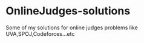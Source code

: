 OnlineJudges-solutions
======================

Some of my solutions for online judges problems like UVA,SPOJ,Codeforces...etc
